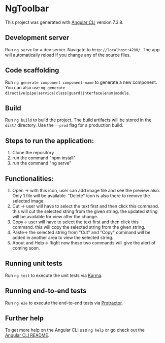 # NgToolbar

This project was generated with [Angular CLI](https://github.com/angular/angular-cli) version 7.3.8.

## Development server

Run `ng serve` for a dev server. Navigate to `http://localhost:4200/`. The app will automatically reload if you change any of the source files.

## Code scaffolding

Run `ng generate component component-name` to generate a new component. You can also use `ng generate directive|pipe|service|class|guard|interface|enum|module`.

## Build

Run `ng build` to build the project. The build artifacts will be stored in the `dist/` directory. Use the `--prod` flag for a production build.

## Steps to run the application:
1. Clone the repository
2. run the command "npm install"
3. run the command "ng serve"

## Functionalities:

1. Open -> with this icon, user can add image file and see the preview also. Only 1 file will be available. "Delete" icon is also there to remove the selected image.
2. Cut -> user will have to select the text first and then click this command. this will cut the selected string from the given string. the updated string will be available for view after the change.
3. Copy-> user will have to select the text first and then click this command. this will copy the selected string from the given string.
4. Paste-> the selected string from "Cut" and "Copy" command will be added in another area to view the selected string.
5. About and Help-> Right now these two commands will give the alert of coming soon.

## Running unit tests

Run `ng test` to execute the unit tests via [Karma](https://karma-runner.github.io).

## Running end-to-end tests

Run `ng e2e` to execute the end-to-end tests via [Protractor](http://www.protractortest.org/).

## Further help

To get more help on the Angular CLI use `ng help` or go check out the [Angular CLI README](https://github.com/angular/angular-cli/blob/master/README.md).
